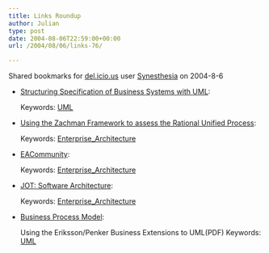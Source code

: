```yaml
---
title: Links Roundup
author: Julian
type: post
date: 2004-08-06T22:59:00+00:00
url: /2004/08/06/links-76/

---
```

Shared bookmarks for [del.icio.us][1] user  [Synesthesia][2] on 2004-8-6

  * [Structuring Specification of Business Systems with UML][3]:
   
    Keywords: [UML][4]
  * [Using the Zachman Framework to assess the Rational Unified Process][5]:
   
    Keywords: [Enterprise_Architecture][6]
  * [EACommunity][7]:
   
    Keywords: [Enterprise_Architecture][6]
  * [JOT: Software Architecture][8]:
   
    Keywords: [Enterprise_Architecture][6]
  * [Business Process Model][9]:
  
    Using the Eriksson/Penker Business Extensions to UML(PDF) Keywords: [UML][4]

 [1]: https://del.icio.us/
 [2]: https://del.icio.us/synesthesia
 [3]: https://jeffsutherland.org/oopsla98/pavel.html "https://jeffsutherland.org/oopsla98/pavel.html"
 [4]: https://del.icio.us/synesthesia/UML
 [5]: https://www-106.ibm.com/developerworks/rational/library/372.html "https://www-106.ibm.com/developerworks/rational/library/372.html"
 [6]: https://del.icio.us/synesthesia/Enterprise_Architecture
 [7]: https://www.eacommunity.com/ "https://www.eacommunity.com/"
 [8]: https://www.jot.fm/issues/issue_2004_05/column7 "https://www.jot.fm/issues/issue_2004_05/column7"
 [9]: https://www.sparxsystems.com.au/WhitePapers/The_Business_Process_Model.pdf "https://www.sparxsystems.com.au/WhitePapers/The_Business_Process_Model.pdf"
